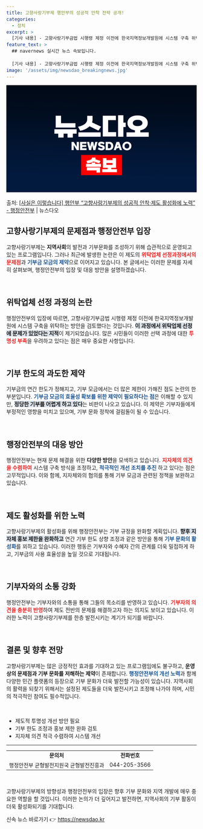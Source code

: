 ```yaml
---
title: 고향사랑기부제 행안부의 성공적 안착 전략 공개!
categories:
  - 정치
excerpt: >
  [기사 내용] - 고향사랑기부금법 시행령 제정 이전에 한국지역정보개발원에 시스템 구축 위탁을 검토해 위탁업체…
feature_text: >
  ## navernews 실시간 뉴스 속보입니다.

  [기사 내용] - 고향사랑기부금법 시행령 제정 이전에 한국지역정보개발원에 시스템 구축 위탁을 검토해 위탁업체…
image: '/assets/img/newsdao_breakingnews.jpg'
---
```


![뉴스다오 속보](/assets/img/newsdao_breakingnews.jpg)

<p>출처: <a href="https://newsdao.kr/2150" rel="dofollow">[사실은 이렇습니다] 행안부 “고향사랑기부제의 성공적 안착·제도 활성화에 노력” - 행정안전부</a> | 뉴스다오</p>

<h2 data-ke-size="size26">고향사랑기부제의 문제점과 행정안전부 입장</h2>

<p data-ke-size="size16">고향사랑기부제는 <b>지역사회</b>의 발전과 기부문화를 조성하기 위해 습관적으로 운영되고 있는 프로그램입니다. 그러나 최근에 발생한 논란은 이 제도의 <b><span style="color: #ee2323;">위탁업체 선정과정에서의 문제점</span></b>과 <b><span style="color: #1a5490;">기부금 모금의 제약</span></b>으로 이어지고 있습니다. 본 글에서는 이러한 문제를 자세히 살펴보며, 행정안전부의 입장 및 대응 방안을 설명하겠습니다.</p>

<p data-ke-size="size16">&nbsp;</p>

<h2 data-ke-size="size26">위탁업체 선정 과정의 논란</h2>

<p data-ke-size="size16">행정안전부의 입장에 따르면, 고향사랑기부금법 시행령 제정 이전에 한국지역정보개발원에 시스템 구축을 위탁하는 방안을 검토했다는 것입니다. <b><span style="background-color: #21538527;">이 과정에서 위탁업체 선정에 문제가 있었다는 지적</span></b>이 제기되었습니다. 많은 시민들이 이러한 선택 과정에 대한 <b><span style="color: #ee2323;">투명성 부족</span></b>을 우려하고 있다는 점은 매우 중요한 사항입니다. </p>

<p data-ke-size="size16">&nbsp;</p>

<h2 data-ke-size="size26">기부 한도의 과도한 제약</h2>

<p data-ke-size="size16">기부금의 연간 한도가 정해지고, 기부 모금에서는 더 많은 제한이 가해진 점도 논란의 한 부분입니다. <b><span style="color: #1a5490;">기부금 모금의 효율성 확보를 위한 제약이 필요하다는 점</span></b>은 이해할 수 있지만, <b><span style="background-color: #21538527;">정당한 기부를 어렵게 하고 있다</span></b>는 비판이 나오고 있습니다. 이 제약은 기부자들에게 부정적인 영향을 미치고 있으며, 기부 문화 정착에 걸림돌이 될 수 있습니다.</p>

<p data-ke-size="size16">&nbsp;</p>

<h2 data-ke-size="size26">행정안전부의 대응 방안</h2>

<p data-ke-size="size16">행정안전부는 현재 문제 해결을 위한 <b>다양한 방안</b>을 모색하고 있습니다. <b><span style="color: #ee2323;">지자체의 의견을 수렴하여</span></b> 시스템 구축 방식을 조정하고, <b><span style="color: #1a5490;">적극적인 개선 조치를 추진</span></b> 하고 있다는 점은 고무적입니다. 이와 함께, 지자체와의 협의를 통해 기부 모금과 관련된 정책을 보완하고 있습니다.</p>

<p data-ke-size="size16">&nbsp;</p>

<h2 data-ke-size="size26">제도 활성화를 위한 노력</h2>

<p data-ke-size="size16">고향사랑기부제의 활성화를 위해 행정안전부는 기부 규정을 완화할 계획입니다. <b><span style="background-color: #21538527;">향후 지자체 홍보 제한을 완화하고</span></b> 연간 기부 한도 상향 조정과 같은 방안을 통해 <b><span style="color: #1a5490;">기부 문화의 활성화</span></b>를 꾀하고 있습니다. 이러한 행동은 기부자와 수혜자 간의 관계를 더욱 밀접하게 하고, 기부금의 사용 효율성을 높일 것으로 기대됩니다.</p>

<p data-ke-size="size16">&nbsp;</p>

<h2 data-ke-size="size26">기부자와의 소통 강화</h2>

<p data-ke-size="size16">행정안전부는 기부자와의 소통을 통해 그들의 목소리를 반영하고 있습니다. <b><span style="color: #ee2323;">기부자의 의견을 충분히 반영</span></b>하여 제도 전반의 문제를 해결하고자 하는 의지도 보이고 있습니다. 이러한 노력이 고향사랑기부제를 한층 발전시키는 계기가 되기를 바랍니다.</p>

<p data-ke-size="size16">&nbsp;</p>

<h2 data-ke-size="size26">결론 및 향후 전망</h2>

<p data-ke-size="size16">고향사랑기부제는 많은 긍정적인 효과를 기대하고 있는 프로그램임에도 불구하고, <b>운영상의 문제점과 기부 문화를 저해하는 제약</b>이 존재합니다. <b><span style="color: #1a5490;">행정안전부의 개선 노력</span></b>과 함께 다양한 민간 플랫폼의 등장으로 기부 문화가 더욱 발전할 가능성이 있습니다. 지역사회의 활력을 되찾기 위해서는 설정된 제도들을 더욱 발전시키고 조정해 나가야 하며, 시민의 적극적인 참여도 필수적입니다. </p>

<p data-ke-size="size16">&nbsp;</p>

<ul>
    <li>제도적 투명성 개선 방안 필요</li>
    <li>기부 한도 조정과 홍보 제한 완화 검토</li>
    <li>지자체 의견 적극 수렴하여 시스템 개선</li>
</ul>

<hr>

<table style="width: 100%; border-collapse: collapse;">
    <tr>
        <td style="text-align: center; height: 17px;"><b>문의처</b></td>
        <td style="text-align: center; height: 17px;"><b>전화번호</b></td>
    </tr>
    <tr>
        <td style="text-align: center; height: 17px;">행정안전부 균형발전지원국 균형발전진흥과</td>
        <td style="text-align: center; height: 17px;">044-205-3566</td>
    </tr>
</table> 

<p data-ke-size="size16">&nbsp;</p>

<p data-ke-size="size16">고향사랑기부제의 방향성과 행정안전부의 입장은 향후 기부 문화와 지역 개발에 매우 중요한 역할을 할 것입니다. 이러한 논의가 더 깊어지고 발전하면, 지역사회의 기부 활동이 더욱 활성화되기를 기대합니다.</p> 

신속 뉴스 바로가기 👉 <a href="https://newsdao.kr" rel="dofollow">https://newsdao.kr</a>


